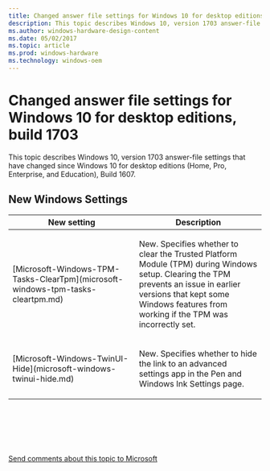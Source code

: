 ```yaml
---
title: Changed answer file settings for Windows 10 for desktop editions, build 1703
description: This topic describes Windows 10, version 1703 answer-file settings that have changed since Windows 10 for desktop editions (Home, Pro, Enterprise, and Education), Build 1607.
ms.author: windows-hardware-design-content
ms.date: 05/02/2017
ms.topic: article
ms.prod: windows-hardware
ms.technology: windows-oem
---
```


# Changed answer file settings for Windows 10 for desktop editions, build 1703


This topic describes Windows 10, version 1703 answer-file settings that have changed since Windows 10 for desktop editions (Home, Pro, Enterprise, and Education), Build 1607.

## New Windows Settings


<table>
<colgroup>
<col width="50%" />
<col width="50%" />
</colgroup>
<thead>
<tr class="header">
<th>New setting</th>
<th>Description</th>
</tr>
</thead>
<tbody>
<tr class="even">
<td><p>[Microsoft-Windows-TPM-Tasks-ClearTpm](microsoft-windows-tpm-tasks-cleartpm.md)</p></td>
<td><p>New. Specifies whether to clear the Trusted Platform Module (TPM) during Windows setup. Clearing the TPM prevents an issue in earlier versions that kept some Windows features from working if the TPM was incorrectly set.</p></td>
</tr>
<tr class="odd">
<td><p>[Microsoft-Windows-TwinUI-Hide](microsoft-windows-twinui-hide.md)</p></td>
<td><p>New. Specifies whether to hide the link to an advanced settings app in the Pen and Windows Ink Settings page.</p></td>
</tr>
</tbody>
</table>



 

 

 

[Send comments about this topic to Microsoft](mailto:wsddocfb@microsoft.com?subject=Documentation%20feedback%20%5Bp_unattend\p_unattend%5D:%20Changed%20answer%20file%20settings%20for%20Windows%2010%20for%20desktop%20editions,%20build%201607%20%20RELEASE:%20%2810/3/2016%29&body=%0A%0APRIVACY%20STATEMENT%0A%0AWe%20use%20your%20feedback%20to%20improve%20the%20documentation.%20We%20don't%20use%20your%20email%20address%20for%20any%20other%20purpose,%20and%20we'll%20remove%20your%20email%20address%20from%20our%20system%20after%20the%20issue%20that%20you're%20reporting%20is%20fixed.%20While%20we're%20working%20to%20fix%20this%20issue,%20we%20might%20send%20you%20an%20email%20message%20to%20ask%20for%20more%20info.%20Later,%20we%20might%20also%20send%20you%20an%20email%20message%20to%20let%20you%20know%20that%20we've%20addressed%20your%20feedback.%0A%0AFor%20more%20info%20about%20Microsoft's%20privacy%20policy,%20see%20http://privacy.microsoft.com/default.aspx. "Send comments about this topic to Microsoft")




